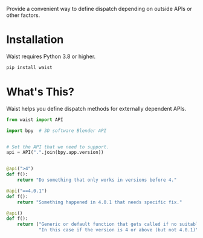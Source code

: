 Provide a convenient way to define dispatch depending on outside APIs or other factors.

# Installation

Waist requires Python 3.8 or higher.

```bash
pip install waist
```

# What's This?
Waist helps you define dispatch methods for externally dependent APIs.


```python
from waist import API

import bpy  # 3D software Blender API


# Set the API that we need to support.
api = API(".".join(bpy.app.version))


@api(">4")
def f():
    return "Do something that only works in versions before 4."

@api("==4.0.1")
def f():
    return "Something happened in 4.0.1 that needs specific fix."

@api()
def f():
    return ("Generic or default function that gets called if no suitable version spec is found." 
            "In this case if the version is 4 or above (but not 4.0.1)")

```

